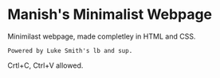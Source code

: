 # Manish's Minimalist Webpage

Minimilast webpage, made completley in HTML and CSS.

``` Powered by Luke Smith's lb and sup. ```

Crtl+C, Ctrl+V allowed.

